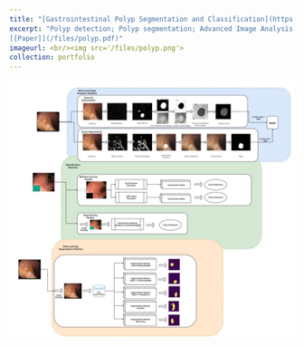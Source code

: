 ```yaml
---
title: "[Gastrointestinal Polyp Segmentation and Classification](https://github.com/Marshall-mk/polyp-detection)"
excerpt: "Polyp detection; Polyp segmentation; Advanced Image Analysis; Machine Learning; Deep Learning. 
[[Paper]](/files/polyp.pdf)" 
imageurl: <br/><img src='/files/polyp.png'>
collection: portfolio
---
```

<center><img src="/files/polyp.png"></center>
